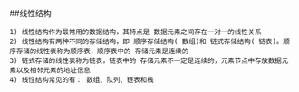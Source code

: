 ##线性结构

    1) 线性结构作为最常用的数据结构，其特点是 数据元素之间存在一对一的线性关系
    2) 线性结构有两种不同的存储结构，即 顺序存储结构( 数组)和 链式存储结构( 链表)。顺序存储的线性表称为顺序表，顺序表中的 存储元素是连续的
    3) 链式存储的线性表称为链表，链表中的 存储元素不一定是连续的，元素节点中存放数据元素以及相邻元素的地址信息
    4) 线性结构常见的有： 数组、队列、链表和栈